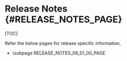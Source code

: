 # Release Notes {#RELEASE_NOTES_PAGE}

[TOC]

Refer the below pages for release specific information,

- \subpage RELEASE_NOTES_09_01_00_PAGE
